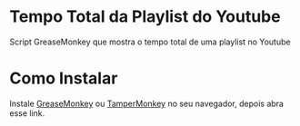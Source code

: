 # Tempo Total da Playlist do Youtube
Script GreaseMonkey que mostra o tempo total de uma playlist no Youtube

# Como Instalar

Instale [GreaseMonkey](https://addons.mozilla.org/pt-PT/firefox/addon/greasemonkey/) ou [TamperMonkey](https://www.tampermonkey.net/) no seu navegador, depois abra esse link.
